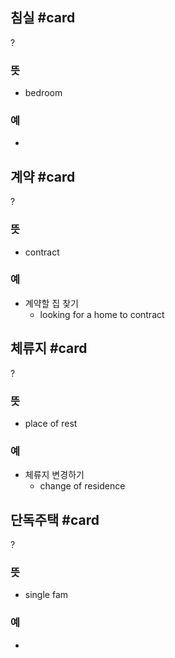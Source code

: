 ## 침실 #card
?
### 뜻
- bedroom
### 예
-

## 계약 #card
?
### 뜻
- contract
### 예
- 계약할 집 찾기
	- looking for a home to contract

## 체류지 #card
?
### 뜻
- place of rest
### 예
- 체류지 변경하기
	- change of residence

## 단독주택 #card
?
### 뜻
- single fam
### 예
-



